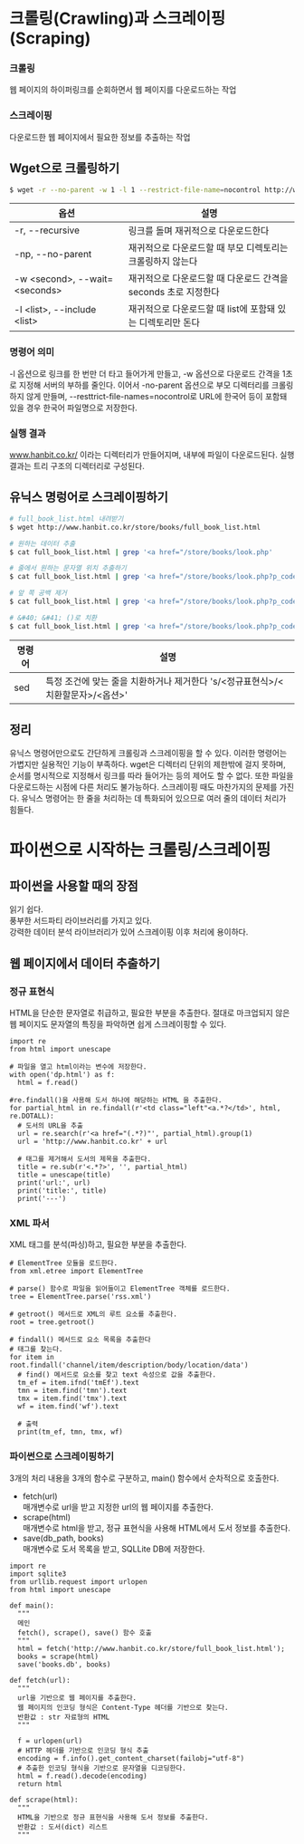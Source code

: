 # 크롤링\(Crawling\)과 스크레이핑(Scraping)
### 크롤링
웹 페이지의 하이퍼링크를 순회하면서 웹 페이지를 다운로드하는 작업
### 스크레이핑
다운로드한 웹 페이지에서 필요한 정보를 추출하는 작업

## Wget으로 크롤링하기
```bash
$ wget -r --no-parent -w 1 -l 1 --restrict-file-name=nocontrol http://www.hanbit.co.kr/
```
옵션 | 설명
---- | ---- 
-r, --recursive | 링크를 돌며 재귀적으로 다운로드한다
-np, --no-parent | 재귀적으로 다운로드할 때 부모 디렉토리는 크롤링하지 않는다
-w \<second\>, --wait=\<seconds\> | 재귀적으로 다운로드할 때 다운로드 간격을 seconds 초로 지정한다
-l \<list\>, --include \<list\> | 재귀적으로 다운로드할 때 list에 포함돼 있는 디렉토리만 돈다

### 명령어 의미
-l 옵션으로 링크를 한 번만 더 타고 들어가게 만들고, -w 옵션으로 다운로드 간격을 1초로 지정해 서버의 부하를 줄인다.
이어서 -no-parent 옵션으로 부모 디렉터리를 크롤링하지 않게 만들며, --resttrict-file-names=nocontrol로 URL에 한국어 등이 포함돼 있을 경우 한국어 파일명으로 저장한다.

### 실행 결과
www.hanbit.co.kr/ 이라는 디렉터리가 만들어지며, 내부에 파일이 다운로드된다.
실행 결과는 트리 구조의 디렉터리로 구성된다.

## 유닉스 명렁어로 스크레이핑하기
```bash
# full_book_list.html 내려받기
$ wget http://www.hanbit.co.kr/store/books/full_book_list.html

# 원하는 데이터 추출
$ cat full_book_list.html | grep '<a href="/store/books/look.php'

# 줄에서 원하는 문자열 위치 추출하기
$ cat full_book_list.html | grep '<a href="/store/books/look.php?p_code=' | sed -E 's/<[^>]*>//g'

# 앞 쪽 공백 제거
$ cat full_book_list.html | grep '<a href="/store/books/look.php?p_code=' | sed -E 's/<[^>]*>//g' | sed -E 's/^\s*//'

# &#40; &#41; ()로 치환
$ cat full_book_list.html | grep '<a href="/store/books/look.php?p_code=' | sed -E 's/<[^>]*>//g' | sed -E 's/^\s*//' | sed -E 's/&#40;/\(/g' | sed -E 's/&#41;/\)/g'
```
명령어 | 설명
---- | ----
sed | 특정 조건에 맞는 줄을 치환하거나 제거한다 's/\<정규표현식\>/\<치환할문자\>/\<옵션\>'

## 정리
유닉스 명령어만으로도 간단하게 크롤링과 스크레이핑을 할 수 있다.
이러한 명령어는 가볍지만 실용적인 기능이 부족하다. wget은 디렉터리 단위의 제한밖에 걸지 못하며, 순서를 명시적으로 지정해서 링크를 따라 들어가는 등의 제어도 할 수 없다. 또한 파일을 다운로드하는 시점에 다른 처리도 불가능하다. 스크레이핑 때도 마찬가지의 문제를 가진다. 유닉스 명령어는 한 줄을 처리하는 데 특화되어 있으므로 여러 줄의 데이터 처리가 힘들다.

# 파이썬으로 시작하는 크롤링/스크레이핑
## 파이썬을 사용할 때의 장점
읽기 쉽다.  
풍부한 서드파티 라이브러리를 가지고 있다.  
강력한 데이터 분석 라이브러리가 있어 스크레이핑 이후 처리에 용이하다.  

## 웹 페이지에서 데이터 추출하기
### 정규 표현식
HTML을 단순한 문자열로 취급하고, 필요한 부분을 추출한다. 절대로 마크업되지 않은 웹 페이지도 문자열의 특징을 파악하면 쉽게 스크레이핑할 수 있다.

```
import re
from html import unescape

# 파일을 열고 html이라는 변수에 저장한다.
with open('dp.html') as f:
  html = f.read()

#re.findall()을 사용해 도서 하나에 해당하는 HTML 을 추출한다.
for partial_html in re.findall(r'<td class="left"<a.*?</td>', html, re.DOTALL):
  # 도서의 URL을 추출
  url = re.search(r'<a href="(.*?)"', partial_html).group(1)
  url = 'http://www.hanbit.co.kr' + url
  
  # 태그를 제거해서 도서의 제목을 추출한다.
  title = re.sub(r'<.*?>', '', partial_html)
  title = unescape(title)
  print('url:', url)
  print('title:', title)
  print('---')
```

### XML 파서
XML 태그를 분석(파싱)하고, 필요한 부분을 추출한다. 

```
# ElementTree 모듈을 로드한다.
from xml.etree import ElementTree

# parse() 함수로 파일을 읽어들이고 ElementTree 객체를 로드한다.
tree = ElementTree.parse('rss.xml')

# getroot() 메서드로 XML의 루트 요소를 추출한다.
root = tree.getroot()

# findall() 메서드로 요소 목록을 추출한다
# 태그를 찾는다.
for item in root.findall('channel/item/description/body/location/data')
  # find() 메서드로 요소를 찾고 text 속성으로 값을 추출한다.
  tm_ef = item.ifnd('tmEf').text
  tmn = item.find('tmn').text
  tmx = item.find('tmx').text
  wf = item.find('wf').text
  
  # 출력
  print(tm_ef, tmn, tmx, wf)
```

### 파이썬으로 스크레이핑하기
3개의 처리 내용을 3개의 함수로 구분하고, main() 함수에서 순차적으로 호출한다.  
- fetch(url)  
매개변수로 url을 받고 지정한 url의 웹 페이지를 추출한다.
- scrape(html)  
매개변수로 html을 받고, 정규 표현식을 사용해 HTML에서 도서 정보를 추출한다.
- save(db_path, books)  
매개변수로 도서 목록을 받고, SQLLite DB에 저장한다.

```
import re
import sqlite3
from urllib.request import urlopen
from html import unescape

def main():
  """
  메인
  fetch(), scrape(), save() 함수 호출
  """
  html = fetch('http://www.hanbit.co.kr/store/full_book_list.html');
  books = scrape(html)
  save('books.db', books)
  
def fetch(url):
  """
  url을 기반으로 웹 페이지를 추출한다.
  웹 페이지의 인코딩 형식은 Content-Type 헤더를 기반으로 찾는다.
  반환값 : str 자료형의 HTML
  """
  
  f = urlopen(url)
  # HTTP 헤더를 기반으로 인코딩 형식 추출
  encoding = f.info().get_content_charset(failobj="utf-8")
  # 추출한 인코딩 형식을 기반으로 문자열을 디코딩한다.
  html = f.read().decode(encoding)
  return html
  
def scrape(html):
  """
  HTML을 기반으로 정규 표현식을 사용해 도서 정보를 추출한다.
  반환값 : 도서(dict) 리스트
  """
```
